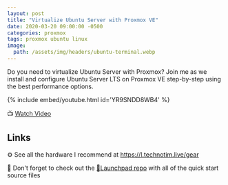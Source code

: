 ```yaml
---
layout: post
title: "Virtualize Ubuntu Server with Proxmox VE"
date: 2020-03-20 09:00:00 -0500
categories: proxmox
tags: proxmox ubuntu linux
image:
  path: /assets/img/headers/ubuntu-terminal.webp
---
```


Do you need to virtualize Ubuntu Server with Proxmox? Join me as we install and configure Ubuntu Server LTS on Proxmox VE step-by-step using the best performance options.

{% include embed/youtube.html id='YR9SNDD8WB4' %}

📺 [Watch Video](https://www.youtube.com/watch?v=YR9SNDD8WB4)

## Links

⚙️ See all the hardware I recommend at <https://l.technotim.live/gear>

🚀 Don't forget to check out the [🚀Launchpad repo](https://l.technotim.live/quick-start) with all of the quick start source files
